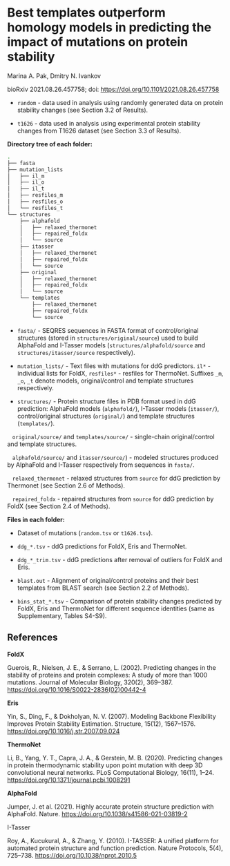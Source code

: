 # Best templates outperform homology models in predicting the impact of mutations on protein stability

Marina A. Pak, Dmitry N. Ivankov

bioRxiv 2021.08.26.457758; doi: https://doi.org/10.1101/2021.08.26.457758

- `random` - data used in analysis using randomly generated data on protein stability changes (see Section 3.2 of Results).

- `t1626` - data used in analysis using experimental protein stability changes from T1626 dataset (see Section 3.3 of Results).

**Directory tree of each folder:**

```bash
.
├── fasta
├── mutation_lists
│   ├── il_m
│   ├── il_o
│   ├── il_t
│   ├── resfiles_m
│   ├── resfiles_o
│   └── resfiles_t
└── structures
    ├── alphafold
    │   ├── relaxed_thermonet
    │   ├── repaired_foldx
    │   └── source
    ├── itasser
    │   ├── relaxed_thermonet
    │   ├── repaired_foldx
    │   └── source
    ├── original
    │   ├── relaxed_thermonet
    │   ├── repaired_foldx
    │   └── source
    └── templates
        ├── relaxed_thermonet
        ├── repaired_foldx
        └── source
```

- `fasta/` - SEQRES sequences in FASTA format of control/original structures (stored in `structures/original/source`) used to build AlphaFold and I-Tasser models (`structures/alphafold/source` and `structures/itasser/source` respectively).

- `mutation_lists/` - Text files with mutations for ddG predictors. `il*` - individual lists for FoldX, `resfiles*` - resfiles for ThermoNet. Suffixes `_m`, `_o`, `_t` denote models, original/control and template structures respectively.

- `structures/` - Protein structure files in PDB format used in ddG prediction: AlphaFold models (`alphafold/`), I-Tasser models (`itasser/`), control/original structures (`original/`) and template structures (`templates/`). 

&nbsp;&nbsp;&nbsp;`original/source/` and `templates/source/` - single-chain original/control and template structures.

&nbsp;&nbsp;&nbsp;`alphafold/source/` and `itasser/source/`) - modeled structures produced by AlphaFold and I-Tasser respectively from sequences in `fasta/`. 

&nbsp;&nbsp;&nbsp;`relaxed_thermonet` - relaxed structures from `source` for ddG prediction by Thermonet (see Section 2.6 of Methods).

&nbsp;&nbsp;&nbsp;`repaired_foldx` - repaired structures from `source` for ddG prediction by FoldX (see Section 2.4 of Methods).

**Files in each folder:**

- Dataset of mutations (`random.tsv` or `t1626.tsv`).

- `ddg_*.tsv` - ddG predictions for FoldX, Eris and ThermoNet.

- `ddg_*_trim.tsv` - ddG predictions after removal of outliers for FoldX and Eris.

- `blast.out` - Alignment of original/control proteins and their best templates from BLAST search (see Section 2.2 of Methods).

- `bins_stat_*.tsv` - Comparison of protein stability changes predicted by FoldX, Eris and ThermoNet for different sequence identities (same as Supplementary, Tables S4-S9). 
 
## References

**FoldX**

Guerois, R., Nielsen, J. E., & Serrano, L. (2002). Predicting changes in the stability of proteins and protein complexes: A study of more than 1000 mutations. Journal of Molecular Biology, 320(2), 369–387. https://doi.org/10.1016/S0022-2836(02)00442-4

**Eris**

Yin, S., Ding, F., & Dokholyan, N. V. (2007). Modeling Backbone Flexibility Improves Protein Stability Estimation. Structure, 15(12), 1567–1576. https://doi.org/10.1016/j.str.2007.09.024 

**ThermoNet**

Li, B., Yang, Y. T., Capra, J. A., & Gerstein, M. B. (2020). Predicting changes in protein thermodynamic stability upon point mutation with deep 3D convolutional neural networks. PLoS Computational Biology, 16(11), 1–24. https://doi.org/10.1371/journal.pcbi.1008291

**AlphaFold**

Jumper, J. et al. (2021). Highly accurate protein structure prediction with AlphaFold. Nature. https://doi.org/10.1038/s41586-021-03819-2 

I-Tasser

Roy, A., Kucukural, A., & Zhang, Y. (2010). I-TASSER: A unified platform for automated protein structure and function prediction. Nature Protocols, 5(4), 725–738. https://doi.org/10.1038/nprot.2010.5
